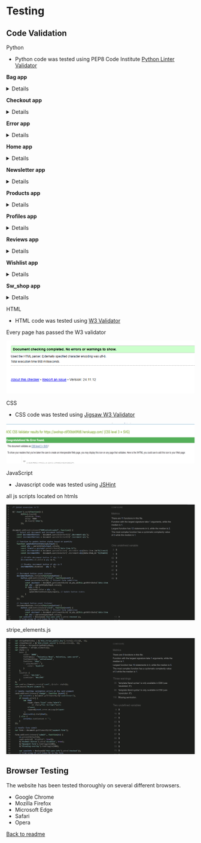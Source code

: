 # Testing

## Code Validation

Python

* Python code was tested using PEP8 Code Institute [Python Linter Validator](https://pep8ci.herokuapp.com/)

**Bag app**
<details>
views.py
<p align="center">
<img src="https://github.com/PeterSvk1/P5-Ecommerce-django/blob/main/assets/testing/bag_view.png">
</p>

urls.py
<p align="center">
<img src="https://github.com/PeterSvk1/P5-Ecommerce-django/blob/main/assets/testing/bag_urls.png">
</p>

contexts.py
<p align="center">
<img src="https://github.com/PeterSvk1/P5-Ecommerce-django/blob/main/assets/testing/bag_context.png">
</p>

apps.py
<p align="center">
<img src="https://github.com/PeterSvk1/P5-Ecommerce-django/blob/main/assets/testing/bag_apps.png">
</p>
</details>

**Checkout app**
<details>
views.py
<p align="center">
<img src="https://github.com/PeterSvk1/P5-Ecommerce-django/blob/main/assets/testing/checkout_view.png">
</p>

urls.py
<p align="center">
<img src="https://github.com/PeterSvk1/P5-Ecommerce-django/blob/main/assets/testing/checkout_urls.png">
</p>

apps.py
<p align="center">
<img src="https://github.com/PeterSvk1/P5-Ecommerce-django/blob/main/assets/testing/checkout_apps.png">
</p>

admin.py
<p align="center">
<img src="https://github.com/PeterSvk1/P5-Ecommerce-django/blob/main/assets/testing/checkout_admin.png">
</p>

forms.py
<p align="center">
<img src="https://github.com/PeterSvk1/P5-Ecommerce-django/blob/main/assets/testing/checkout_forms.png">
</p>

models.py
<p align="center">
<img src="https://github.com/PeterSvk1/P5-Ecommerce-django/blob/main/assets/testing/checkout_models.png">
</p>

signals.py
<p align="center">
<img src="https://github.com/PeterSvk1/P5-Ecommerce-django/blob/main/assets/testing/checkout_signals.png">
</p>

webhook_handler.py
<p align="center">
<img src="https://github.com/PeterSvk1/P5-Ecommerce-django/blob/main/assets/testing/checkout_webhookhandler.png">
</p>

webhook.py
<p align="center">
<img src="https://github.com/PeterSvk1/P5-Ecommerce-django/blob/main/assets/testing/checkout_webhook.png">
</p>
</details>

**Error app**
<details>
apps.py
<p align="center">
<img src="https://github.com/PeterSvk1/P5-Ecommerce-django/blob/main/assets/testing/error_apps.png">
</p>

views.py
<p align="center">
<img src="https://github.com/PeterSvk1/P5-Ecommerce-django/blob/main/assets/testing/error_view.png">
</p>
</details>

**Home app**
<details>
apps.py
<p align="center">
<img src="https://github.com/PeterSvk1/P5-Ecommerce-django/blob/main/assets/testing/home_apps.png">
</p>

views.py
<p align="center">
<img src="https://github.com/PeterSvk1/P5-Ecommerce-django/blob/main/assets/testing/home_view.png">
</p>

urls.py
<p align="center">
<img src="https://github.com/PeterSvk1/P5-Ecommerce-django/blob/main/assets/testing/home_urls.png">
</p>
</details>

**Newsletter app**
<details>
admin.py
<p align="center">
<img src="https://github.com/PeterSvk1/P5-Ecommerce-django/blob/main/assets/testing/newsletter_admin.png">
</p>

apps.py
<p align="center">
<img src="https://github.com/PeterSvk1/P5-Ecommerce-django/blob/main/assets/testing/newsletter_apps.png">
</p>

forms.py
<p align="center">
<img src="https://github.com/PeterSvk1/P5-Ecommerce-django/blob/main/assets/testing/newsletter_forms.png">
</p>

models.py
<p align="center">
<img src="https://github.com/PeterSvk1/P5-Ecommerce-django/blob/main/assets/testing/newsletter_models.png">
</p>

urls.py
<p align="center">
<img src="https://github.com/PeterSvk1/P5-Ecommerce-django/blob/main/assets/testing/newsletter_urls.png">
</p>

views.py
<p align="center">
<img src="https://github.com/PeterSvk1/P5-Ecommerce-django/blob/main/assets/testing/newsletter_views.png">
</p>
</details>

**Products app**
<details>
admin.py
<p align="center">
<img src="https://github.com/PeterSvk1/P5-Ecommerce-django/blob/main/assets/testing/products_admin.png">
</p>

apps.py
<p align="center">
<img src="https://github.com/PeterSvk1/P5-Ecommerce-django/blob/main/assets/testing/products_apps.png">
</p>

forms.py
<p align="center">
<img src="https://github.com/PeterSvk1/P5-Ecommerce-django/blob/main/assets/testing/products_forms.png">
</p>

models.py
<p align="center">
<img src="https://github.com/PeterSvk1/P5-Ecommerce-django/blob/main/assets/testing/products_models.png">
</p>

urls.py
<p align="center">
<img src="https://github.com/PeterSvk1/P5-Ecommerce-django/blob/main/assets/testing/products_urls.png">
</p>

views.py
<p align="center">
<img src="https://github.com/PeterSvk1/P5-Ecommerce-django/blob/main/assets/testing/products_views.png">
</p>

widgets.py
<p align="center">
<img src="https://github.com/PeterSvk1/P5-Ecommerce-django/blob/main/assets/testing/products_widgets.png">
</p>

</details>

**Profiles app**
<details>
apps.py
<p align="center">
<img src="https://github.com/PeterSvk1/P5-Ecommerce-django/blob/main/assets/testing/profiles_apps.png">
</p>

forms.py
<p align="center">
<img src="https://github.com/PeterSvk1/P5-Ecommerce-django/blob/main/assets/testing/profiles_forms.png">
</p>

models.py
<p align="center">
<img src="https://github.com/PeterSvk1/P5-Ecommerce-django/blob/main/assets/testing/profiles_models.png">
</p>

urls.py
<p align="center">
<img src="https://github.com/PeterSvk1/P5-Ecommerce-django/blob/main/assets/testing/profiles_urls.png">
</p>

views.py
<p align="center">
<img src="https://github.com/PeterSvk1/P5-Ecommerce-django/blob/main/assets/testing/profiles_views.png">
</p>

</details>

**Reviews app**
<details>

admin.py
<p align="center">
<img src="https://github.com/PeterSvk1/P5-Ecommerce-django/blob/main/assets/testing/reviews_admin.png">
</p>

apps.py
<p align="center">
<img src="https://github.com/PeterSvk1/P5-Ecommerce-django/blob/main/assets/testing/reviews_apps.png">
</p>

forms.py
<p align="center">
<img src="https://github.com/PeterSvk1/P5-Ecommerce-django/blob/main/assets/testing/reviews_forms.png">
</p>

models.py
<p align="center">
<img src="https://github.com/PeterSvk1/P5-Ecommerce-django/blob/main/assets/testing/reviews_models.png">
</p>

urls.py
<p align="center">
<img src="https://github.com/PeterSvk1/P5-Ecommerce-django/blob/main/assets/testing/reviews_urls.png">
</p>

views.py
<p align="center">
<img src="https://github.com/PeterSvk1/P5-Ecommerce-django/blob/main/assets/testing/reviews_views.png">
</p>

</details>

**Wishlist app**
<details>
apps.py
<p align="center">
<img src="https://github.com/PeterSvk1/P5-Ecommerce-django/blob/main/assets/testing/wishlist_apps.png">
</p>

models.py
<p align="center">
<img src="https://github.com/PeterSvk1/P5-Ecommerce-django/blob/main/assets/testing/wishlist_models.png">
</p>

urls.py
<p align="center">
<img src="https://github.com/PeterSvk1/P5-Ecommerce-django/blob/main/assets/testing/wishlist_urls.png">
</p>

views.py
<p align="center">
<img src="https://github.com/PeterSvk1/P5-Ecommerce-django/blob/main/assets/testing/wishlist_views.png">
</p>

</details>

**Sw_shop app**
<details>

urls.py
<p align="center">
<img src="https://github.com/PeterSvk1/P5-Ecommerce-django/blob/main/assets/testing/shop_urls.png">
</p>


</details>

HTML

* HTML code was tested using [W3 Validator](https://validator.w3.org/)

Every page has passed the W3 validator

<p align="center">
<img src="https://github.com/PeterSvk1/P5-Ecommerce-django/blob/main/assets/testing/htmlvalid.png">
</p>

CSS

* CSS code was tested using [Jigsaw W3 Validator](https://jigsaw.w3.org/)

<p align="center">
<img src="https://github.com/PeterSvk1/P5-Ecommerce-django/blob/main/assets/testing/cssvalid.png">
</p>

JavaScript

* Javascript code was tested using [JSHint](https://jshint.com/)

all js scripts located on htmls
<p align="center">
<img src="https://github.com/PeterSvk1/P5-Ecommerce-django/blob/main/assets/testing/js_all_htmls.png">
</p>

stripe_elements.js
<p align="center">
<img src="https://github.com/PeterSvk1/P5-Ecommerce-django/blob/main/assets/testing/js_stripe.png">
</p>




## Browser Testing

The website has been tested thoroughly on several different browsers.

* Google Chrome
* Mozilla Firefox
* Microsoft Edge
* Safari
* Opera

[Back to readme](https://github.com/PeterSvk1/P5-Ecommerce-django/blob/main/README.md)